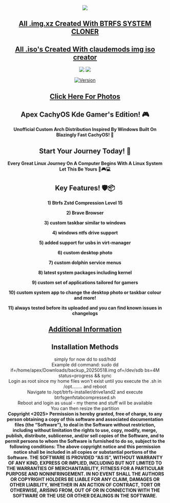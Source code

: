 <p align="center">
<img src="https://i.postimg.cc/JhMRf2RZ/claudemods-03-17-2025.gif">	



<div align="center">

 
##  [All .img.xz Created With BTRFS SYSTEM CLONER](https://github.com/claudemods/btrfssystemcloner)
##  [All .iso's Created With claudemods img iso creator](https://github.com/claudemods/claudemods-multi-iso-konsole-script)

<div align="center">


  <a href="https://archlinux.org/" target="_blank"><img src="https://img.shields.io/badge/OS-Arch-0000FF?style=for-the-badge&logo=linux" /></a>
<a href="https://cachyos.org/" target="_blank"><img src="https://img.shields.io/badge/DISTRO-CachyOS-00FFFF?style=for-the-badge&logo=CachyOS" /></a>

[![Version](https://img.shields.io/github/v/release/claudemods/ApexCKGE?color=FFD700&label=Latest%20Release&style=for-the-badge)](https://github.com/claudemods/ApexCKGE/releases/tag/Apex-CKGE-Full-v1.04.3-ext4-btrfs-iso)

##  [Click Here For Photos](https://github.com/claudemods/ApexCKGE/tree/main/Photos)


## Apex CachyOS Kde Gamer's Edition! 🎮
**Unofficial Custom Arch Distribution Inspired By Windows Built On Blazingly Fast CachyOS! 🚀**
 
 



## Start Your Journey Today! 🦅 
  **Every Great Linux Journey On A Computer Begins With A Linux System Let This Be Yours 🚀🎮💻**


## Key Features! 🛡️📦 

  **1) Btrfs Zstd Compression Level 15**

  **2) Brave Browser**
  
  **3) custom taskbar similar to windows**

  **4) windows ntfs drive support**

  **5) added support for usbs in virt-manager**
  
  **6) custom desktop photo**
 
  **7) custom dolphin service menus**
 
  **8) latest system packages including kernel**
 
  **9) custom set of applications tailored for gamers**
 
  **10) custom system app to change the desktop photo or taskbar colour and more!**
 
  **11) always tested before its uploaded and you can find known issues in changelogs**


##  [Additional Information](https://github.com/claudemods/ApexCKGE/blob/main/AdditionalInformation.md)


<div align="center">
  
## Installation Methods

<div align="center">
simply for now dd to ssd/hdd 
<div align="center">

</div>

</div>
Example dd command: sudo dd if=/home/apex/Downloads/backup_20250518.img of=/dev/sdb bs=4M status=progress && sync
<div align="center">

</div>

</div>

<div align="center">
Login as root since my home files won't exist until you execute the .sh in /opt........ and reboot
</div>


</div>

<div align="center">
Navigate to /opt/btrfs-installer/drive1and2 and execute btrfsgenfstabcompressed.sh 
</div>

<div align="center">
Reboot and login as usual - my theme and stuff will be available
</div>

<div align="center"> 
You can then resize the partition 
</div


<strong> Copyright <2025> <claudemods> Permission is hereby granted, free of charge, to any person obtaining a copy of this software and associated documentation files (the “Software”), to deal in the Software without restriction, including without limitation the rights to use, copy, modify, merge, publish, distribute, sublicense, and/or sell copies of the Software, and to permit persons to whom the Software is furnished to do so, subject to the following conditions: The above copyright notice and this permission notice shall be included in all copies or substantial portions of the Software. THE SOFTWARE IS PROVIDED “AS IS”, WITHOUT WARRANTY OF ANY KIND, EXPRESS OR IMPLIED, INCLUDING BUT NOT LIMITED TO THE WARRANTIES OF MERCHANTABILITY, FITNESS FOR A PARTICULAR PURPOSE AND NONINFRINGEMENT. IN NO EVENT SHALL THE AUTHORS OR COPYRIGHT HOLDERS BE LIABLE FOR ANY CLAIM, DAMAGES OR OTHER LIABILITY, WHETHER IN AN ACTION OF CONTRACT, TORT OR OTHERWISE, ARISING FROM, OUT OF OR IN CONNECTION WITH THE SOFTWARE OR THE USE OR OTHER DEALINGS IN THE SOFTWARE. <strong>
</div>

